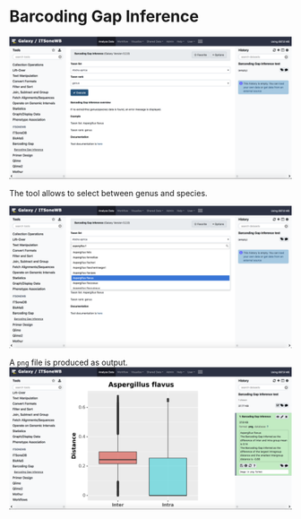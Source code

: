 Barcoding Gap Inference
=======================

![barcoding_gap_home](https://github.com/ibiom-cnr/itsonewb/raw/master/docs/images/barcoding_gap_inference/barcoding_gap_home.png)

The tool allows to select between genus and species.

![barcoding_gap_select](https://github.com/ibiom-cnr/itsonewb/raw/master/docs/images/barcoding_gap_inference/barcoding_gap_select.png)

A ``png`` file is produced as output.
![barcoding_gap_output](https://github.com/ibiom-cnr/itsonewb/raw/master/docs/images/barcoding_gap_inference/barcoding_gap_output.png)

